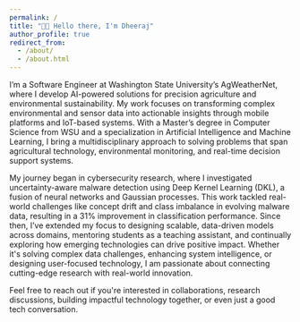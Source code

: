 ```yaml
---
permalink: /
title: "👋🏼 Hello there, I'm Dheeraj"
author_profile: true
redirect_from: 
  - /about/
  - /about.html
---
```


I’m a Software Engineer at Washington State University’s AgWeatherNet, where I develop AI-powered solutions for precision agriculture and environmental sustainability. My work focuses on transforming complex environmental and sensor data into actionable insights through mobile platforms and IoT-based systems. With a Master’s degree in Computer Science from WSU and a specialization in Artificial Intelligence and Machine Learning, I bring a multidisciplinary approach to solving problems that span agricultural technology, environmental monitoring, and real-time decision support systems.

My journey began in cybersecurity research, where I investigated uncertainty-aware malware detection using Deep Kernel Learning (DKL), a fusion of neural networks and Gaussian processes. This work tackled real-world challenges like concept drift and class imbalance in evolving malware data, resulting in a 31% improvement in classification performance. Since then, I’ve extended my focus to designing scalable, data-driven models across domains, mentoring students as a teaching assistant, and continually exploring how emerging technologies can drive positive impact. Whether it's solving complex data challenges, enhancing system intelligence, or designing user-focused technology, I am passionate about connecting cutting-edge research with real-world innovation.

Feel free to reach out if you're interested in collaborations, research discussions, building impactful technology together, or even just a good tech conversation.